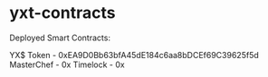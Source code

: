 # yxt-contracts

Deployed Smart Contracts:

YX$ Token  - 0xEA9D0Bb63bfA45dE184c6aa8bDCEf69C39625f5d
MasterChef - 0x
Timelock   - 0x

